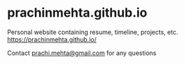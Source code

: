 # prachinmehta.github.io
Personal website containing resume, timeline, projects, etc.
https://prachinmehta.github.io/

Contact prachi.mehta@gmail.com for any questions
